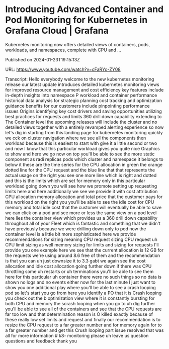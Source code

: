 # Introducing Advanced Container and Pod Monitoring for Kubernetes in Grafana Cloud | Grafana

Kubernetes monitoring now offers detailed views of containers, pods, workloads, and namespaces, complete with CPU and ...

Published on 2024-01-23T19:15:13Z

URL: https://www.youtube.com/watch?v=cFaRYc-ZY08

Transcript: Hello everybody welcome to the new kubernetes monitoring release our latest update introduces detailed kubernetes monitoring views for improved resource management and cost efficiency key features include in-depth insights into namespace P workload and container performance historical data analysis for strategic planning cost tracking and optimization guidance benefits for our customers include pinpointing performance issues Origins identifying key cost drivers and saving opportunities utilizing best practices for requests and limits 360 drill down capability extending to The Container level the upcoming releases will include the cluster and no detailed views together with a entirely revamped alerting experience so now let's dig in starting from this landing page for kubernetes monitoring quickly we cck on cluster navigation where we see all the components then workload because this is easiest to start with give it a little second or two and now I know that this particular workload gives you quite nice Graphics to show and here we go now on top you'll be able to see the more static component as radi replicas pods which cluster and namespace it belongs to below it these are the time series for the CPU allocation in green the orange dotted line for the CPU request and the blue line that that represents the actual usage on the right you see one more line which is right and dotted and this is the limits which are set for memory only in this particular workload going down you will see how we promote setting up requesting limits here and here additionally we see we provide it with cost attribution CPU allocation memory allocation and total price that the customer pays for this workload on the right you you'll be able to see the idle cost for CPU memory and total idle cost that the customer will eventually be able to save we can click on a pod and see more or less the same view on a pod level here lies the container view which provides us a 360 drill down capability throughout all of your Fleet which is fantastic and something that we didn't have previously because we were drilling down only to pod now the container level is a little bit more sophisticated here we provide recommendations for sizing meaning CPU request sizing CPU request uh CPU limit sizing as well memory sizing for limits and sizing for requests I'll provide you one example here we see that the current allocation is 12 GB for the requests we're using around 8.6 free of them and the recommendation is that you can uh just downsize it to 3.3 gabt we again see the cost allocation and idle cost allocation going further down if there was CPU throttling some uh restarts or uh terminations you'll be able to see them here for this particular uh container there were no such things so no data is shown no logs and no events either now for the last minute I just want to show you one additional play where you'll be able to see a crash looping pod so let's start you go from here you identify a PO that it is Crash looping you check out the b optimization view where it is constantly bursting for both CPU and memory the scrash looping when you go to uh dig further you'll be able to see all of the containers and see that the CPU requests are far too low and that determination reason is O killed exactly because of these really low set limits and request and finally our recommendation is to resize the CPU request to a far greater number and for memory again for to a far greater number and get this Crush looping part issue resolved that was all for more information # k8- monitoring please uh leave us question questions and feedback thank you

